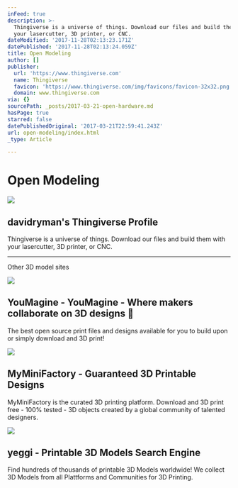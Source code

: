 ```yaml
---
inFeed: true
description: >-
  Thingiverse is a universe of things. Download our files and build them with
  your lasercutter, 3D printer, or CNC.
dateModified: '2017-11-28T02:13:23.171Z'
datePublished: '2017-11-28T02:13:24.059Z'
title: Open Modeling
author: []
publisher:
  url: 'https://www.thingiverse.com'
  name: Thingiverse
  favicon: 'https://www.thingiverse.com/img/favicons/favicon-32x32.png'
  domain: www.thingiverse.com
via: {}
sourcePath: _posts/2017-03-21-open-hardware.md
hasPage: true
starred: false
datePublishedOriginal: '2017-03-21T22:59:41.243Z'
url: open-modeling/index.html
_type: Article

---
```

# Open Modeling

<article style=""><img src="https://s3-us-west-2.amazonaws.com/the-grid-img/p/889304c7448f345af5c7224359109b48a2e9cb02.jpg" /><h1>davidryman's Thingiverse Profile</h1><p>Thingiverse is a universe of things. Download our files and build them with your lasercutter, 3D printer, or CNC.</p></article>

---

Other 3D model sites

<article style=""><img src="https://s3-us-west-2.amazonaws.com/the-grid-img/p/9dc48de986320c38d606687cc05f47b67709bf2e.jpg" /><h1>YouMagine - YouMagine - Where makers collaborate on 3D designs </h1><p>The best open source print files and designs available for you to build upon or simply download and 3D print!</p></article>

<article style=""><img src="https://s3-us-west-2.amazonaws.com/the-grid-img/p/943801cff0c02a0cfef8d23973c61f8f56c0cd0d.png" /><h1>MyMiniFactory - Guaranteed 3D Printable Designs</h1><p>MyMiniFactory is the curated 3D printing platform. Download and 3D print free - 100% tested - 3D objects created by a global community of talented designers.</p></article>

<article style=""><img src="http://img2.yeggi.com/images_q/1342783/free-3d-object-ultimate-biplane-10-300s-%E3-" /><h1>yeggi - Printable 3D Models Search Engine</h1><p>Find hundreds of thousands of printable 3D Models worldwide! We collect 3D Models from all Plattforms and Communities for 3D Printing.</p></article>